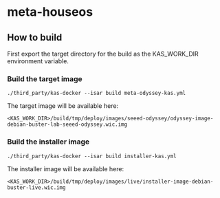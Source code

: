 # meta-houseos


## How to build

First export the target directory for the build as the KAS_WORK_DIR environment variable.

### Build the target image
`./third_party/kas-docker --isar build meta-odyssey-kas.yml`

The target image will be available here:

`<KAS_WORK_DIR>/build/tmp/deploy/images/seeed-odyssey/odyssey-image-debian-buster-lab-seeed-odyssey.wic.img`

### Build the installer image
`./third_party/kas-docker --isar build installer-kas.yml`

The installer image will be available here:

`<KAS_WORK_DIR>/build/tmp/deploy/images/live/installer-image-debian-buster-live.wic.img`